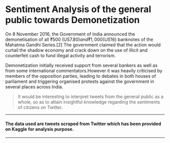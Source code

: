 # Sentiment Analysis of the general public towards Demonetization


On 8 November 2016, the Government of India announced the demonetisation of all ₹500 (US$7.80) and ₹1,000 (US$16) banknotes of the Mahatma Gandhi Series.[2] The government claimed that the action would curtail the shadow economy and crack down on the use of illicit and counterfeit cash to fund illegal activity and terrorism.

Demonetization initially received support from several bankers as well as from some international commentators.However it was heavily criticised by members of the opposition parties, leading to debates in both houses of parliament and triggering organised protests against the government in several places across India.

> It would be interesting to interpret tweets from the general public as a whole, so as to attain insightful knowledge regarding the sentiments of citizens on Twitter.

* * *

#### The data used are tweets scraped from Twitter which has been provided on Kaggle for analysis purpose. 

* * *
